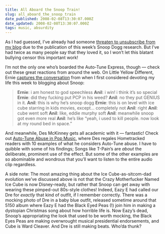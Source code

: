 ```yaml
---
title: All Aboard the Snoop Train!
slug: all_aboard_the_snoop_train
date_published: 2008-02-08T13:30:07.000Z
date_updated: 2008-02-08T13:30:07.000Z
tags: music, absurdity
---
```


As I had guessed, I’ve already had someone [threaten to unsubscribe from my blog](/2008/02/when-autotune-strikes.html#comment-353250) due to the publication of this week’s Snoop Dogg research. But I’ve had twice as many people say that they loved it, so I won’t let this blatant bullying censor this important work!

I’m not the only one who’s boarded the Auto-Tune Express, though — check out these great reactions from around the web. On Little Yellow Different, Ernie [captures the conversation](https://web.archive.org/web/20080216133659/http://www.littleyellowdifferent.com/where-anil-extols-the-virtues-of-snoop-doggs-new-video/) from when I first considered devoting my life this week to blogging about Snoop:

> **Ernie**: i am honest to god speechless
> **Anil**: i win! i think it’s so special
> **Ernie**: did they fucking put PCP in his weed?
> **Anil**: no they put GENIUS in it.
> **Anil**: this is why he’s snoop dogg
> **Ernie**: this is on level with ice cube starring in kids movies, except… completely not
> **Anil**: right
> **Anil**: cube went soft
> **Anil**: like, eddie murphy soft
> **Anil**: meanwhile snoop got even more real
> **Anil**: he’s like “yeah, i used to kill people. now look at my round bed in space.”

And meanwhile, Des McKinney gets all academic with it — fantastic! Check out [Auto-Tune Abuse in Pop Music](http://www.hometracked.com/2008/02/05/auto-tune-abuse-in-pop-music-10-examples), where Des regales Hometracked readers with 10 examples of what he considers Auto-Tune abuse. I have to quibble with some of his findings; Songs like T-Pain’s are *about* the deliberate, prominent use of the effect. But some of the other examples are so abominable and wondrous that you’ll want to listen to the entire audio clip regardless.

A side note: The most amazing thing about the Ice Cube-as-sitcom-dad evolution we’ve discussed above is not that the Crazy Motherfucker Named Ice Cube is now Disney-ready, but rather that Snoop can get away with wearing these pimped-out 80s-style clothes! Indeed, Eazy E had called our Dre for *exactly* that kind of outfit, if I remember correctly. There was a mocking photo of Dre in a baby blue outfit, released sometime around that 5150 album where Eazy E had the Black Eyed Peas (!) join him in making a dystopian Christmas song about how horrible life is. Now Eazy’s dead, Snoop’s appropriating the look that used to be worth mocking, the Black Eyes Peas are making overwrought musical presidential endorsements, and Cube is Ward Cleaver. And Dre is still making beats. Who’da thunk?
